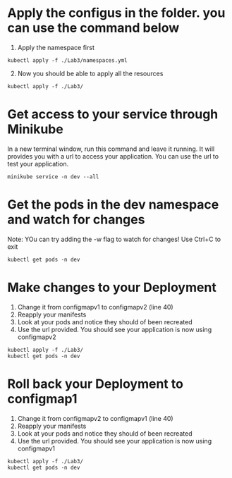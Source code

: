 
# Apply the configus in the folder. you can use the command below

1. Apply the namespace first

```
kubectl apply -f ./Lab3/namespaces.yml
```

2. Now you should be able to apply all the resources

```
kubectl apply -f ./Lab3/
```

# Get access to your service through Minikube

In a new terminal window, run this command and leave it running.  It will provides you with a url to access your application.  You can use the url to test your application.

```
minikube service -n dev --all
```

# Get the pods in the dev namespace and watch for changes

Note: YOu can try adding the -w flag to watch for changes! Use Ctrl+C to exit

```
kubectl get pods -n dev
```

# Make changes to your Deployment

1. Change it from configmapv1 to configmapv2 (line 40)
2. Reapply your manifests
3. Look at your pods and notice they should of been recreated
4. Use the url provided.  You should see your application is now using configmapv2

```
kubectl apply -f ./Lab3/
kubectl get pods -n dev
```

# Roll back your Deployment to configmap1

1. Change it from configmapv2 to configmapv1 (line 40)
2. Reapply your manifests
3. Look at your pods and notice they should of been recreated
4. Use the url provided.  You should see your application is now using configmapv1

```
kubectl apply -f ./Lab3/
kubectl get pods -n dev
```
